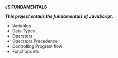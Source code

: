 **JS FUNDAMENTALS**

***This project entails the fundamentals of JavaScript.***

- Variables
- Data Types
- Operators
- Operators Precedence
- Controlling Program flow
- Functions etc.

